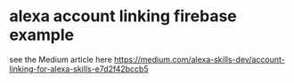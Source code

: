 # alexa account linking firebase example
see the Medium article here https://medium.com/alexa-skills-dev/account-linking-for-alexa-skills-e7d2f42bccb5

